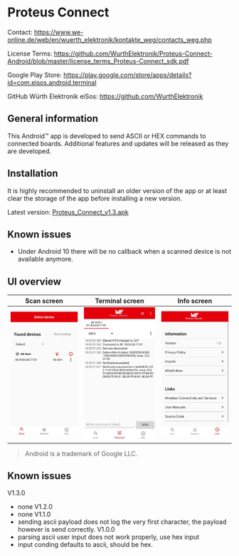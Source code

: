 # Proteus Connect

Contact: https://www.we-online.de/web/en/wuerth_elektronik/kontakte_weg/contacts_weg.php

License Terms: https://github.com/WurthElektronik/Proteus-Connect-Android/blob/master/license_terms_Proteus-Connect_sdk.pdf

Google Play Store: https://play.google.com/store/apps/details?id=com.eisos.android.terminal

GitHub Würth Elektronik eiSos: https://github.com/WurthElektronik

## General information

This Android™ app is developed to send ASCII or HEX commands to connected boards.
Additional features and updates will be released as they are developed.

## Installation

It is highly recommended to uninstall an older version of the app or at least clear the storage
of the app before installing a new version.

Latest version: <a href="Proteus_Connect_v1.3.apk" download>Proteus_Connect_v1.3.apk</a>

## Known issues

* Under Android 10 there will be no callback when a scanned device is not available anymore.

## UI overview

Scan screen                                           | Terminal screen                                           | Info screen
:---------------------------------------------------: | :-------------------------------------------------------: | :---------------------------------------------------:
![Scan screen](screenshots/scanFragment.jpg)  | ![Device screen](screenshots/terminalFragment.jpg)  | ![Info screen](screenshots/infoFragment.jpg)





 > Android is a trademark of Google LLC.
 
 
## Known issues
V1.3.0
 - none
V1.2.0
 - none
V1.1.0
 - sending ascii payload does not log the very first character, the payload however is send correctly.
V1.0.0
 - parsing ascii user input does not work properly, use hex input
 - input conding defaults to ascii, should be hex.

